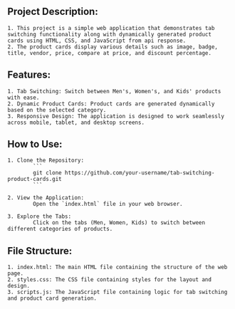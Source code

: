 ## Project Description: 
    1. This project is a simple web application that demonstrates tab switching functionality along with dynamically generated product  cards using HTML, CSS, and JavaScript from api response. 
    2. The product cards display various details such as image, badge, title, vendor, price, compare at price, and discount percentage.

## Features:
    1. Tab Switching: Switch between Men's, Women's, and Kids' products with ease.
    2. Dynamic Product Cards: Product cards are generated dynamically based on the selected category.
    3. Responsive Design: The application is designed to work seamlessly across mobile, tablet, and desktop screens.

## How to Use:
    1. Clone the Repository: 
            ```
            git clone https://github.com/your-username/tab-switching-product-cards.git
            ```

    2. View the Application:
            Open the `index.html` file in your web browser.

    3. Explore the Tabs:
            Click on the tabs (Men, Women, Kids) to switch between different categories of products.

## File Structure:
    1. index.html: The main HTML file containing the structure of the web page.
    2. styles.css: The CSS file containing styles for the layout and design.
    3. scripts.js: The JavaScript file containing logic for tab switching and product card generation.
    


